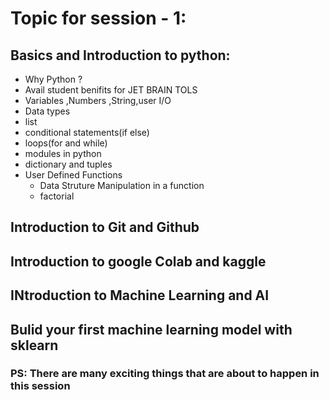 # Topic for session - 1:
## Basics and Introduction to python:
- Why Python ?
- Avail student benifits for JET BRAIN TOLS
- Variables ,Numbers ,String,user I/O
- Data types 
- list 
- conditional statements(if else)
- loops(for and while)
- modules in python 
- dictionary and tuples
- User Defined Functions
  - Data Struture Manipulation in a function
  - factorial
## Introduction to Git and Github
## Introduction to google Colab and kaggle
## INtroduction to Machine Learning and AI
## Bulid your first machine learning model with sklearn
### PS: There are many exciting things that are about to happen in this session


